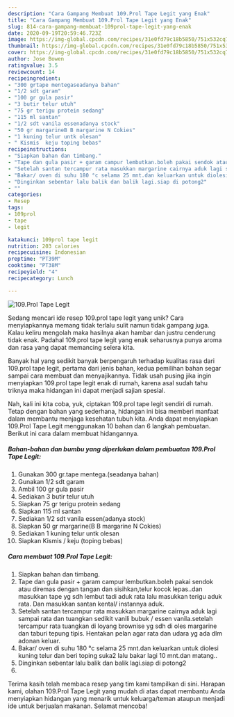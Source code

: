 ```yaml
---
description: "Cara Gampang Membuat 109.Prol Tape Legit yang Enak"
title: "Cara Gampang Membuat 109.Prol Tape Legit yang Enak"
slug: 814-cara-gampang-membuat-109prol-tape-legit-yang-enak
date: 2020-09-19T20:59:46.723Z
image: https://img-global.cpcdn.com/recipes/31e0fd79c18b5850/751x532cq70/109prol-tape-legit-foto-resep-utama.jpg
thumbnail: https://img-global.cpcdn.com/recipes/31e0fd79c18b5850/751x532cq70/109prol-tape-legit-foto-resep-utama.jpg
cover: https://img-global.cpcdn.com/recipes/31e0fd79c18b5850/751x532cq70/109prol-tape-legit-foto-resep-utama.jpg
author: Jose Bowen
ratingvalue: 3.5
reviewcount: 14
recipeingredient:
- "300 grtape mentegaseadanya bahan"
- "1/2 sdt garam"
- "100 gr gula pasir"
- "3 butir telur utuh"
- "75 gr terigu protein sedang"
- "115 ml santan"
- "1/2 sdt vanila essenadanya stock"
- "50 gr margarineB B margarine N Cokies"
- "1 kuning telur untk olesan"
- " Kismis  keju toping bebas"
recipeinstructions:
- "Siapkan bahan dan timbang."
- "Tape dan gula pasir + garam campur lembutkan.boleh pakai sendok atau diremas dengan tangan dan sisihkan,telur kocok lepas..dan masukkan tape yg sdh lembut tadi aduk rata lalu masukkan terigu aduk rata. Dan masukkan santan kental/ instannya aduk."
- "Setelah santan tercampur rata masukkan margarine cairnya aduk lagi sampai rata dan tuangkan sedikit vanili bubuk / essen vanila.setelah tercampur rata tuangkan di loyang brownise yg sdh di oles margarine dan taburi tepung tipis. Hentakan pelan agar rata dan udara yg ada dlm adonan keluar."
- "Bakar/ oven di suhu 180 °c selama 25 mnt.dan keluarkan untuk diolesi kuning telur dan beri toping suka2 lalu bakar lagi 10 mnt.dan matang.."
- "Dinginkan sebentar lalu balik dan balik lagi.siap di potong2"
- ""
categories:
- Resep
tags:
- 109prol
- tape
- legit

katakunci: 109prol tape legit 
nutrition: 203 calories
recipecuisine: Indonesian
preptime: "PT39M"
cooktime: "PT38M"
recipeyield: "4"
recipecategory: Lunch

---
```



![109.Prol Tape Legit](https://img-global.cpcdn.com/recipes/31e0fd79c18b5850/751x532cq70/109prol-tape-legit-foto-resep-utama.jpg)

Sedang mencari ide resep 109.prol tape legit yang unik? Cara menyiapkannya memang tidak terlalu sulit namun tidak gampang juga. Kalau keliru mengolah maka hasilnya akan hambar dan justru cenderung tidak enak. Padahal 109.prol tape legit yang enak seharusnya punya aroma dan rasa yang dapat memancing selera kita.



Banyak hal yang sedikit banyak berpengaruh terhadap kualitas rasa dari 109.prol tape legit, pertama dari jenis bahan, kedua pemilihan bahan segar sampai cara membuat dan menyajikannya. Tidak usah pusing jika ingin menyiapkan 109.prol tape legit enak di rumah, karena asal sudah tahu triknya maka hidangan ini dapat menjadi sajian spesial.


Nah, kali ini kita coba, yuk, ciptakan 109.prol tape legit sendiri di rumah. Tetap dengan bahan yang sederhana, hidangan ini bisa memberi manfaat dalam membantu menjaga kesehatan tubuh kita. Anda dapat menyiapkan 109.Prol Tape Legit menggunakan 10 bahan dan 6 langkah pembuatan. Berikut ini cara dalam membuat hidangannya.

<!--inarticleads1-->

##### Bahan-bahan dan bumbu yang diperlukan dalam pembuatan 109.Prol Tape Legit:

1. Gunakan 300 gr.tape mentega.(seadanya bahan)
1. Gunakan 1/2 sdt garam
1. Ambil 100 gr gula pasir
1. Sediakan 3 butir telur utuh
1. Siapkan 75 gr terigu protein sedang
1. Siapkan 115 ml santan
1. Sediakan 1/2 sdt vanila essen(adanya stock)
1. Siapkan 50 gr margarine(B B margarine N Cokies)
1. Sediakan 1 kuning telur untk olesan
1. Siapkan  Kismis / keju (toping bebas)




<!--inarticleads2-->

##### Cara membuat 109.Prol Tape Legit:

1. Siapkan bahan dan timbang.
1. Tape dan gula pasir + garam campur lembutkan.boleh pakai sendok atau diremas dengan tangan dan sisihkan,telur kocok lepas..dan masukkan tape yg sdh lembut tadi aduk rata lalu masukkan terigu aduk rata. Dan masukkan santan kental/ instannya aduk.
1. Setelah santan tercampur rata masukkan margarine cairnya aduk lagi sampai rata dan tuangkan sedikit vanili bubuk / essen vanila.setelah tercampur rata tuangkan di loyang brownise yg sdh di oles margarine dan taburi tepung tipis. Hentakan pelan agar rata dan udara yg ada dlm adonan keluar.
1. Bakar/ oven di suhu 180 °c selama 25 mnt.dan keluarkan untuk diolesi kuning telur dan beri toping suka2 lalu bakar lagi 10 mnt.dan matang..
1. Dinginkan sebentar lalu balik dan balik lagi.siap di potong2
1. 




Terima kasih telah membaca resep yang tim kami tampilkan di sini. Harapan kami, olahan 109.Prol Tape Legit yang mudah di atas dapat membantu Anda menyiapkan hidangan yang menarik untuk keluarga/teman ataupun menjadi ide untuk berjualan makanan. Selamat mencoba!
